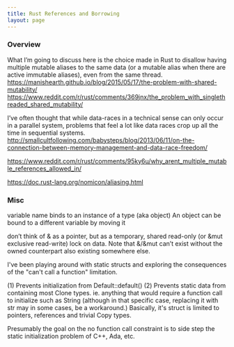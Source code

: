 ```yaml
---
title: Rust References and Borrowing
layout: page
---
```


### Overview

What I’m going to discuss here is the choice made in Rust to disallow having multiple mutable aliases to the same data (or a mutable alias when there are active immutable aliases), even from the same thread.
https://manishearth.github.io/blog/2015/05/17/the-problem-with-shared-mutability/
https://www.reddit.com/r/rust/comments/369jnx/the_problem_with_singlethreaded_shared_mutability/


I’ve often thought that while data-races in a technical sense can only occur in a parallel system, problems that feel a lot like data races crop up all the time in sequential systems.
http://smallcultfollowing.com/babysteps/blog/2013/06/11/on-the-connection-between-memory-management-and-data-race-freedom/

https://www.reddit.com/r/rust/comments/95ky6u/why_arent_multiple_mutable_references_allowed_in/

https://doc.rust-lang.org/nomicon/aliasing.html



### Misc

variable name binds to an instance of a type (aka object)
An object can be bound to a different variable by moving it


don’t think of & as a pointer, but as a temporary, shared read-only (or &mut exclusive read-write) lock on data.
Note that &/&mut can’t exist without the owned counterpart also existing somewhere else.

I've been playing around with static structs and exploring the consequences of the "can't call a function" limitation.

(1) Prevents initialization from Default::default()
(2) Prevents static data from containing most Clone types. ie. anything that would require a function call to initialize such as String (although in that specific case, replacing it with str may in some cases, be a workaround.) Basically, it's struct is limited to pointers, references and trivial Copy types.


Presumably the goal on the no function call constraint is to side step the static initialization problem of C++, Ada, etc.


